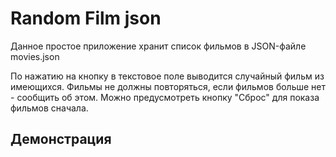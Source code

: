 # Random Film json

Данное простое приложение хранит список фильмов в JSON-файле movies.json

По нажатию на кнопку в текстовое поле выводится случайный фильм из имеющихся.
Фильмы не должны повторяться, если фильмов больше нет - сообщить об этом.
Можно предусмотреть кнопку "Сброс" для показа фильмов сначала.

## Демонстрация
